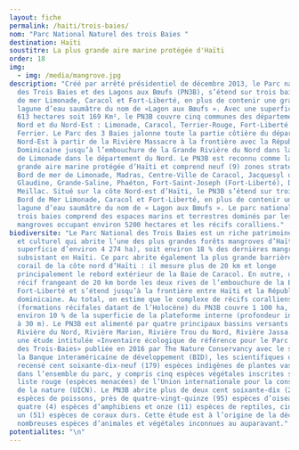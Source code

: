 ```yaml
---
layout: fiche
permalink: /haiti/trois-baies/
nom: "Parc National Naturel des trois Baies "
destination: Haïti
soustitre: La plus grande aire marine protégée d'Haïti
order: 18
img:
  - img: /media/mangrove.jpg
description: "Créé par arrêté présidentiel de décembre 2013, le Parc national
  des Trois Baies et des Lagons aux Bœufs (PN3B), s’étend sur trois baies : bord
  de mer Limonade, Caracol et Fort-Liberté, en plus de contenir une grande
  lagune d’eau saumâtre du nom de «Lagon aux Bœufs ». Avec une superficie de 75
  613 hectares soit 169 Km², le PN3B couvre cinq communes des départements du
  Nord et du Nord-Est : Limonade, Caracol, Terrier-Rouge, Fort-Liberté et
  Ferrier. Le Parc des 3 Baies jalonne toute la partie côtière du département du
  Nord-Est à partir de la Rivière Massacre à la frontière avec la République
  Dominicaine jusqu’à l’embouchure de la Grande Rivière du Nord dans la commune
  de Limonade dans le département du Nord. Le PN3B est reconnu comme la plus
  grande aire marine protégée d’Haïti et comprend neuf (9) zones stratégiques :
  Bord de mer de Limonade, Madras, Centre-Ville de Caracol, Jacquesyl ou
  Glaudine, Grande-Saline, Phaéton, Fort-Saint-Joseph (Fort-Liberté), Dérac et
  Meillac. Situé sur la côte Nord-est d’Haïti, le PN3B s’étend sur trois baies :
  Bord de Mer Limonade, Caracol et Fort-Liberté, en plus de contenir une grande
  lagune d’eau saumâtre du nom de « Lagon aux Bœufs ». Le parc national des
  trois baies comprend des espaces marins et terrestres dominés par les
  mangroves occupant environ 5200 hectares et les récifs coralliens."
biodiversite: "Le Parc National des Trois Baies est un riche patrimoine naturel
  et culturel qui abrite l’une des plus grandes forêts mangroves d’Haïti (d’une
  superficie d’environ 4 274 ha), soit environ 18 % des dernières mangroves
  subsistant en Haïti. Ce parc abrite également la plus grande barrière de
  corail de la côte nord d’Haïti : il mesure plus de 20 km et longe
  principalement le rebord extérieur de la Baie de Caracol. En outre, un riche
  récif frangeant de 20 km borde les deux rives de l’embouchure de la Baie de
  Fort-Liberté et s’étend jusqu’à la frontière entre Haïti et la République
  dominicaine. Au total, on estime que le complexe de récifs coralliens
  (formations récifales datant de l’Holocène) du PN3B couvre 1 100 ha, soit
  environ 10 % de la superficie de la plateforme interne (profondeur inférieure
  à 30 m). Le PN3B est alimenté par quatre principaux bassins versants : Grande
  Rivière du Nord, Rivière Marion, Rivière Trou du Nord, Rivière Jassa. Selon
  une étude intitulée «Inventaire écologique de référence pour le Parc national
  des Trois-Baies» publiée en 2016 par The Nature Conservancy avec le support de
  la Banque interaméricaine de développement (BID), les scientifiques ont
  recensé cent soixante-dix-neuf (179) espèces indigènes de plantes vasculaires
  dans l’ensemble du parc, y compris cinq espèces végétales inscrites sur la
  liste rouge (espèces menacées) de l’Union internationale pour la conservation
  de la nature (UICN). Le PN3B abrite plus de deux cent soixante-dix (270)
  espèces de poissons, près de quatre-vingt-quinze (95) espèces d’oiseaux,
  quatre (4) espèces d’amphibiens et onze (11) espèces de reptiles, cinquante et
  un (51) espèces de coraux durs. Cette étude est à l’origine de la découverte
  nombreuses espèces d’animales et végétales inconnues au auparavant."
potentialites: "\n"
---
```

